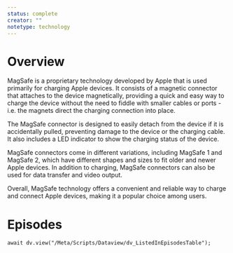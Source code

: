```yaml
---
status: complete
creator: ""
notetype: technology
---
```

# Overview
MagSafe is a proprietary technology developed by Apple that is used primarily for charging Apple devices. It consists of a magnetic connector that attaches to the device magnetically, providing a quick and easy way to charge the device without the need to fiddle with smaller cables or ports - i.e. the magnets direct the charging connection into place.

The MagSafe connector is designed to easily detach from the device if it is accidentally pulled, preventing damage to the device or the charging cable. It also includes a LED indicator to show the charging status of the device.

MagSafe connectors come in different variations, including MagSafe 1 and MagSafe 2, which have different shapes and sizes to fit older and newer Apple devices. In addition to charging, MagSafe connectors can also be used for data transfer and video output.

Overall, MagSafe technology offers a convenient and reliable way to charge and connect Apple devices, making it a popular choice among users. 

# Episodes
```dataviewjs
await dv.view("/Meta/Scripts/Dataview/dv_ListedInEpisodesTable");
```
